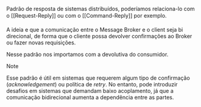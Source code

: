 Padrão de resposta de sistemas distribuídos, poderíamos relaciona-lo com o [[Request-Reply]] ou com o [[Command-Reply]] por exemplo. 

A ideia e que a comunicação entre o Message Broker e o client seja bi direcional, de forma que o cliente possa devolver confirmações ao Broker ou fazer novas requisições.

Nesse padrão nos importamos com a devolutiva do consumidor. 

> [!NOTE] 
>  Esse padrão é útil em sistemas que requerem algum tipo de confirmação (_acknowledgement_) ou política de _retry_. No entanto, pode introduzir desafios em sistemas que demandam baixo acoplamento, já que a comunicação bidirecional aumenta a dependência entre as partes.

